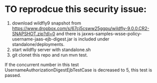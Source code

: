 # TO reprodcue this security issue:
1. download wildfly9 snapshot from https://www.dropbox.com/s/67cj5csww25ggpu/wildfly-9.0.0.CR2-SNAPSHOT.zip?dl=0
   and there is jaxws-samples-wsse-policy-username-jaas-ejb-digest.jar is included under standalone/deployments.
2. start wildfly server with standalone.sh
3. git clonet this repo and run mvn test.

If the concurrent number in this test UsernameAuthorizationDigestEjbTestCase is decreased to 5, this test is passed. 
